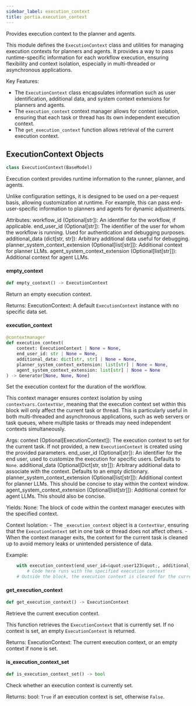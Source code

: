 ```yaml
---
sidebar_label: execution_context
title: portia.execution_context
---
```


Provides execution context to the planner and agents.

This module defines the `ExecutionContext` class and utilities for managing execution
contexts for planners and agents. It provides a way to pass runtime-specific information
for each workflow execution, ensuring flexibility and context isolation, especially in
multi-threaded or asynchronous applications.

Key Features:
- The `ExecutionContext` class encapsulates information such as user identification,
  additional data, and system context extensions for planners and agents.
- The `execution_context` context manager allows for context isolation, ensuring
  that each task or thread has its own independent execution context.
- The `get_execution_context` function allows retrieval of the current execution context.

## ExecutionContext Objects

```python
class ExecutionContext(BaseModel)
```

Execution context provides runtime information to the runner, planner, and agents.

Unlike configuration settings, it is designed to be used on a per-request basis,
allowing customization at runtime. For example, this can pass end-user-specific
information to planners and agents for dynamic adjustments.

Attributes:
    workflow_id (Optional[str]): An identifier for the workflow, if applicable.
    end_user_id (Optional[str]): The identifier of the user for whom the workflow is running.
        Used for authentication and debugging purposes.
    additional_data (dict[str, str]): Arbitrary additional data useful for debugging.
    planner_system_context_extension (Optional[list[str]]): Additional context for planner LLMs.
    agent_system_context_extension (Optional[list[str]]): Additional context for agent LLMs.

#### empty\_context

```python
def empty_context() -> ExecutionContext
```

Return an empty execution context.

Returns:
    ExecutionContext: A default `ExecutionContext` instance with no specific data set.

#### execution\_context

```python
@contextmanager
def execution_context(
    context: ExecutionContext | None = None,
    end_user_id: str | None = None,
    additional_data: dict[str, str] | None = None,
    planner_system_context_extension: list[str] | None = None,
    agent_system_context_extension: list[str] | None = None
) -> Generator[None, None, None]
```

Set the execution context for the duration of the workflow.

This context manager ensures context isolation by using `contextvars.ContextVar`,
meaning that the execution context set within this block will only affect
the current task or thread. This is particularly useful in both multi-threaded
and asynchronous applications, such as web servers or task queues, where multiple
tasks or threads may need independent contexts simultaneously.

Args:
    context (Optional[ExecutionContext]): The execution context to set for the current task.
        If not provided, a new `ExecutionContext` is created using the provided parameters.
    end_user_id (Optional[str]): An identifier for the end user, used to customize
        the execution for specific users. Defaults to `None`.
    additional_data (Optional[Dict[str, str]]): Arbitrary additional data to associate
        with the context. Defaults to an empty dictionary.
    planner_system_context_extension (Optional[list[str]]): Additional context for planner
        LLMs. This should be concise to stay within the context window.
    agent_system_context_extension (Optional[list[str]]): Additional context for agent
        LLMs. This should also be concise.

Yields:
    None: The block of code within the context manager executes with the specified context.

Context Isolation:
    - The `_execution_context` object is a `ContextVar`, ensuring that the `ExecutionContext`
      set in one task or thread does not affect others.
    - When the context manager exits, the context for the current task is cleaned up
      to avoid memory leaks or unintended persistence of data.

Example:
```python
    with execution_context(end_user_id=&quot;user123&quot;, additional_data={&quot;key&quot;: &quot;value&quot;}):
        # Code here runs with the specified execution context
    # Outside the block, the execution context is cleared for the current task.
```

#### get\_execution\_context

```python
def get_execution_context() -> ExecutionContext
```

Retrieve the current execution context.

This function retrieves the `ExecutionContext` that is currently set. If no context
is set, an empty `ExecutionContext` is returned.

Returns:
    ExecutionContext: The current execution context, or an empty context if none is set.

#### is\_execution\_context\_set

```python
def is_execution_context_set() -> bool
```

Check whether an execution context is currently set.

Returns:
    bool: `True` if an execution context is set, otherwise `False`.

